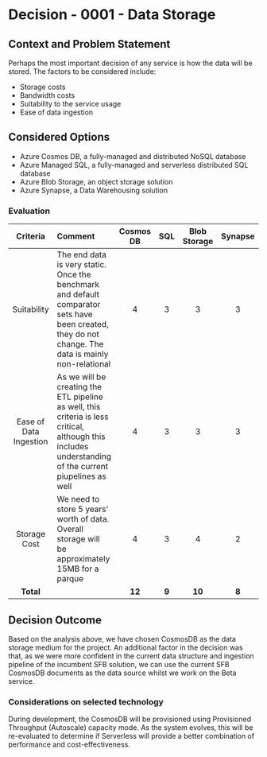 # Decision - 0001 - Data Storage

## Context and Problem Statement

Perhaps the most important decision of any service is how the data will be stored. The factors to be considered include:

* Storage costs
* Bandwidth costs
* Suitability to the service usage
* Ease of data ingestion 

## Considered Options
- Azure Cosmos DB, a fully-managed and distributed NoSQL database
- Azure Managed SQL, a fully-managed and serverless distributed SQL database
- Azure Blob Storage, an object storage solution
- Azure Synapse, a Data Warehousing solution

### Evaluation

|        Criteria        | Comment                                                                                                                                                 | Cosmos DB |  SQL  | Blob Storage | Synapse | 
|:----------------------:|:--------------------------------------------------------------------------------------------------------------------------------------------------------|:---------:|:-----:|:------------:|:-------:|
|      Suitability       | The end data is very static. Once the benchmark and default comparator sets have been created, they do not change. The data is mainly non-relational    |     4     |   3   |      3       |    3    |
| Ease of Data Ingestion | As we will be creating the ETL pipeline as well, this criteria is less critical, although this includes understanding of the current piupelines as well |     4     |   3   |      3       |    3    |
|      Storage Cost      | We need to store 5 years' worth of data. Overall storage will be approximately 15MB for a parque                                                        |     4     |   3   |      4       |    2    |
|       **Total**        |                                                                                                                                                         |  **12**   | **9** |    **10**    |  **8**  |

## Decision Outcome

Based on the analysis above, we have chosen CosmosDB as the data storage medium for the project. An additional factor in the decision was that, as we were more confident in the current data structure and ingestion pipeline of the incumbent SFB solution, we can use the current SFB CosmosDB documents as the data source whilst we work on the Beta service.

### Considerations on selected technology 

During development, the CosmosDB will be provisioned using Provisioned Throughput (Autoscale) capacity mode. As the system evolves, this will be re-evaluated to determine if Serverless will provide a better combination of performance and cost-effectiveness.

